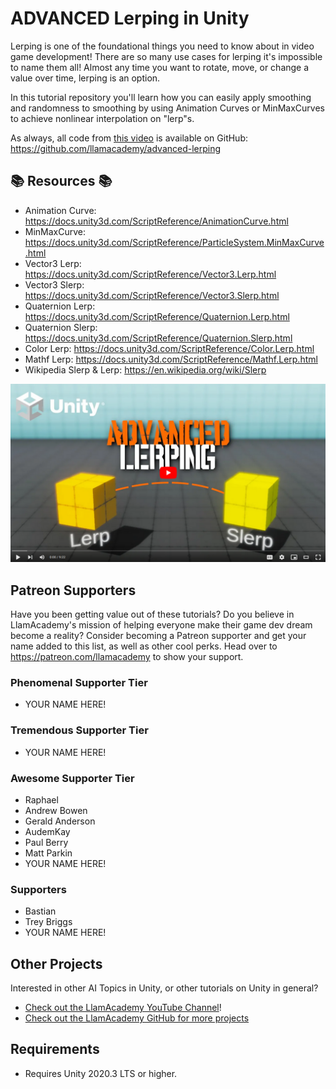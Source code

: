 ﻿# ADVANCED Lerping in Unity

Lerping is one of the foundational things you need to know about in video game development! There are so many use cases for lerping it's impossible to name them all! Almost any time you want to rotate, move, or change a value over time, lerping is an option.

In this tutorial repository you'll learn how you can easily apply smoothing and randomness to smoothing by using Animation Curves or MinMaxCurves to achieve nonlinear interpolation on "lerp"s.

As always, all code from [this video](https://youtu.be/3jgFFu3qx7Y) is available on GitHub: https://github.com/llamacademy/advanced-lerping

## 📚 Resources 📚
* Animation Curve: https://docs.unity3d.com/ScriptReference/AnimationCurve.html
* MinMaxCurve: https://docs.unity3d.com/ScriptReference/ParticleSystem.MinMaxCurve.html
* Vector3 Lerp: https://docs.unity3d.com/ScriptReference/Vector3.Lerp.html
* Vector3 Slerp: https://docs.unity3d.com/ScriptReference/Vector3.Slerp.html
* Quaternion Lerp: https://docs.unity3d.com/ScriptReference/Quaternion.Lerp.html
* Quaternion Slerp: https://docs.unity3d.com/ScriptReference/Quaternion.Slerp.html
* Color Lerp: https://docs.unity3d.com/ScriptReference/Color.Lerp.html
* Mathf Lerp: https://docs.unity3d.com/ScriptReference/Mathf.Lerp.html
* Wikipedia Slerp & Lerp: https://en.wikipedia.org/wiki/Slerp 

[![Youtube Tutorial](./Video%20Screenshot.png)](https://youtu.be/3jgFFu3qx7Y)


## Patreon Supporters
Have you been getting value out of these tutorials? Do you believe in LlamAcademy's mission of helping everyone make their game dev dream become a reality? Consider becoming a Patreon supporter and get your name added to this list, as well as other cool perks.
Head over to https://patreon.com/llamacademy to show your support.

### Phenomenal Supporter Tier
* YOUR NAME HERE!

### Tremendous Supporter Tier
* YOUR NAME HERE!

### Awesome Supporter Tier
* Raphael
* Andrew Bowen
* Gerald Anderson
* AudemKay
* Paul Berry
* Matt Parkin
* YOUR NAME HERE!

### Supporters
* Bastian
* Trey Briggs
* YOUR NAME HERE!

## Other Projects
Interested in other AI Topics in Unity, or other tutorials on Unity in general? 

* [Check out the LlamAcademy YouTube Channel](https://youtube.com/c/LlamAcademy)!
* [Check out the LlamAcademy GitHub for more projects](https://github.com/llamacademy)

## Requirements
* Requires Unity 2020.3 LTS or higher. 